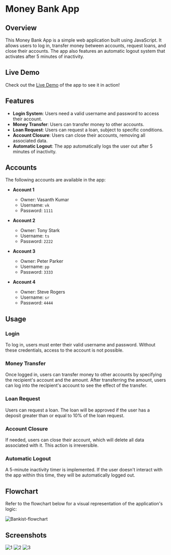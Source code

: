 # Money Bank App

## Overview

This Money Bank App is a simple web application built using JavaScript. It allows users to log in, transfer money between accounts, request loans, and close their accounts. The app also features an automatic logout system that activates after 5 minutes of inactivity.

## Live Demo

Check out the [Live Demo](https://money-bank-rs.netlify.app/) of the app to see it in action!

## Features

- **Login System**: Users need a valid username and password to access their account.
- **Money Transfer**: Users can transfer money to other accounts.
- **Loan Request**: Users can request a loan, subject to specific conditions.
- **Account Closure**: Users can close their accounts, removing all associated data.
- **Automatic Logout**: The app automatically logs the user out after 5 minutes of inactivity.

## Accounts

The following accounts are available in the app:

- **Account 1**
  - Owner: Vasanth Kumar
  - Username: `vk`
  - Password: `1111`

- **Account 2**
  - Owner: Tony Stark
  - Username: `ts`
  - Password: `2222`

- **Account 3**
  - Owner: Peter Parker
  - Username: `pp`
  - Password: `3333`

- **Account 4**
  - Owner: Steve Rogers
  - Username: `sr`
  - Password: `4444`

## Usage

### Login
To log in, users must enter their valid username and password. Without these credentials, access to the account is not possible.

### Money Transfer
Once logged in, users can transfer money to other accounts by specifying the recipient's account and the amount. After transferring the amount, users can log into the recipient's account to see the effect of the transfer.

### Loan Request
Users can request a loan. The loan will be approved if the user has a deposit greater than or equal to 10% of the loan request.

### Account Closure
If needed, users can close their account, which will delete all data associated with it. This action is irreversible.

### Automatic Logout
A 5-minute inactivity timer is implemented. If the user doesn't interact with the app within this time, they will be automatically logged out.

## Flowchart

Refer to the flowchart below for a visual representation of the application's logic:

![Bankist-flowchart](https://github.com/user-attachments/assets/edab64bc-4d95-4833-9cee-f5255aa98286)


## Screenshots

![1](https://github.com/user-attachments/assets/5f1b3310-18c9-46f4-b364-3214fd8bc819)
![2](https://github.com/user-attachments/assets/bbd69022-12ca-49b9-b43a-961518294d7d)
![3](https://github.com/user-attachments/assets/74a04395-6b1d-40f2-bb96-1b127b86d413)


